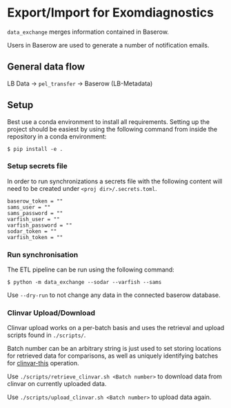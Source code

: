 # Export/Import for Exomdiagnostics

`data_exchange` merges information contained in Baserow.

Users in Baserow are used to generate a number of notification emails.

## General data flow

LB Data -> `pel_transfer` -> Baserow (LB-Metadata)

## Setup

Best use a conda environment to install all requirements. Setting up the project
should be easiest by using the following command from inside the repository in a
conda environment:

```
$ pip install -e .
```

### Setup secrets file

In order to run synchronizations a secrets file with the following content will
need to be created under `<proj dir>/.secrets.toml`.

```
baserow_token = ""
sams_user = ""
sams_password = ""
varfish_user = ""
varfish_password = ""
sodar_token = ""
varfish_token = ""
```

### Run synchronisation

The ETL pipeline can be run using the following command:

```
$ python -m data_exchange --sodar --varfish --sams
```

Use `--dry-run` to not change any data in the connected baserow database.

### Clinvar Upload/Download

Clinvar upload works on a per-batch basis and uses the retrieval and upload
scripts found in `./scripts/`.

Batch number can be an arbitrary string is just used to set storing locations
for retrieved data for comparisons, as well as uniquely identifying batches for
[clinvar-this](https://github.com/varfish-org/clinvar-this) operation.

Use `./scripts/retrieve_clinvar.sh <Batch number>` to download data from clinvar
on currently uploaded data.

Use `./scripts/upload_clinvar.sh <Batch number>` to upload data again.
